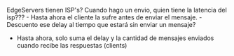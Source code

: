EdgeServers tienen ISP's?
Cuando hago un envio, quien tiene la latencia del isp???
	- Hasta ahora el cliente la sufre antes de enviar el mensaje.
	- Descuento ese delay al tiempo que estará sin enviar un mensaje?
- Hasta ahora, solo suma el delay y la cantidad de mensajes enviados cuando recibe las respuestas (clients)